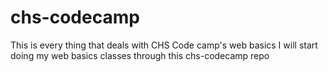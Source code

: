 # chs-codecamp
This is every thing that deals with CHS Code camp's web basics
I will start doing my web basics classes through this chs-codecamp repo
